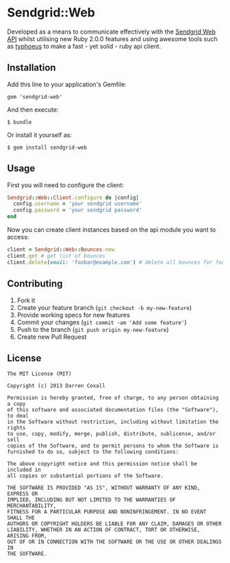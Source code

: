# Sendgrid::Web

Developed as a means to communicate effectively with the [Sendgrid Web API]
whilst utilising new Ruby 2.0.0 features and using awesome tools such as
[typhoeus] to make a fast - yet solid - ruby api client.

[typhoeus]: https://github.com/typhoeus/typhoeus
[Sendgrid Web API]: http://sendgrid.com/docs/API_Reference/Web_API/

## Installation

Add this line to your application's Gemfile:

    gem 'sendgrid-web'

And then execute:

    $ bundle

Or install it yourself as:

    $ gem install sendgrid-web

## Usage

First you will need to configure the client:

```ruby
Sendgrid::Web::Client.configure do |config|
  config.username = 'your sendgrid username'
  config.password = 'your sendgrid password'
end
```

Now you can create client instances based on the api module you
want to access:

```ruby
client = Sendgrid::Web::Bounces.new
client.get # get list of bounces
client.delete(email: 'foobar@example.com') # delete all bounces for foobar
```

## Contributing

1. Fork it
2. Create your feature branch (`git checkout -b my-new-feature`)
3. Provide working specs for new features
4. Commit your changes (`git commit -am 'Add some feature'`)
5. Push to the branch (`git push origin my-new-feature`)
6. Create new Pull Request

## License

```
The MIT License (MIT)

Copyright (c) 2013 Darren Coxall

Permission is hereby granted, free of charge, to any person obtaining a copy
of this software and associated documentation files (the "Software"), to deal
in the Software without restriction, including without limitation the rights
to use, copy, modify, merge, publish, distribute, sublicense, and/or sell
copies of the Software, and to permit persons to whom the Software is
furnished to do so, subject to the following conditions:

The above copyright notice and this permission notice shall be included in
all copies or substantial portions of the Software.

THE SOFTWARE IS PROVIDED "AS IS", WITHOUT WARRANTY OF ANY KIND, EXPRESS OR
IMPLIED, INCLUDING BUT NOT LIMITED TO THE WARRANTIES OF MERCHANTABILITY,
FITNESS FOR A PARTICULAR PURPOSE AND NONINFRINGEMENT. IN NO EVENT SHALL THE
AUTHORS OR COPYRIGHT HOLDERS BE LIABLE FOR ANY CLAIM, DAMAGES OR OTHER
LIABILITY, WHETHER IN AN ACTION OF CONTRACT, TORT OR OTHERWISE, ARISING FROM,
OUT OF OR IN CONNECTION WITH THE SOFTWARE OR THE USE OR OTHER DEALINGS IN
THE SOFTWARE.
```
